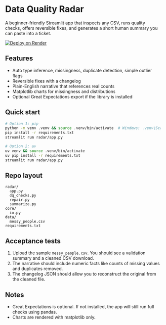 # Data Quality Radar

A beginner-friendly Streamlit app that inspects any CSV, runs quality checks, offers reversible fixes, and generates a short human summary you can paste into a ticket.

[![Deploy on Render](https://render.com/images/deploy-to-render-button.svg)](https://render.com/deploy)


## Features
- Auto type inference, missingness, duplicate detection, simple outlier flags
- Reversible fixes with a changelog
- Plain-English narrative that references real counts
- Matplotlib charts for missingness and distributions
- Optional Great Expectations export if the library is installed

## Quick start
```bash
# Option 1: pip
python -m venv .venv && source .venv/bin/activate  # Windows: .venv\Scripts\activate
pip install -r requirements.txt
streamlit run radar/app.py

# Option 2: uv
uv venv && source .venv/bin/activate
uv pip install -r requirements.txt
streamlit run radar/app.py
```

## Repo layout
```
radar/
  app.py
  dq_checks.py
  repair.py
  summarize.py
core/
  io.py
data/
  messy_people.csv
requirements.txt
```

## Acceptance tests
1) Upload the sample `messy_people.csv`. You should see a validation summary and a cleaned CSV download.
2) The narrative should include numeric facts like counts of missing values and duplicates removed.
3) The changelog JSON should allow you to reconstruct the original from the cleaned file.

## Notes
- Great Expectations is optional. If not installed, the app will still run full checks using pandas.
- Charts are rendered with matplotlib only.
